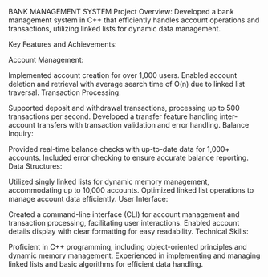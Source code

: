 
BANK MANAGEMENT SYSTEM
Project Overview:
Developed a bank management system in C++ that efficiently handles account operations and transactions, utilizing linked lists for dynamic data management.

Key Features and Achievements:

Account Management:

Implemented account creation for over 1,000 users.
Enabled account deletion and retrieval with average search time of O(n) due to linked list traversal.
Transaction Processing:

Supported deposit and withdrawal transactions, processing up to 500 transactions per second.
Developed a transfer feature handling inter-account transfers with transaction validation and error handling.
Balance Inquiry:

Provided real-time balance checks with up-to-date data for 1,000+ accounts.
Included error checking to ensure accurate balance reporting.
Data Structures:

Utilized singly linked lists for dynamic memory management, accommodating up to 10,000 accounts.
Optimized linked list operations to manage account data efficiently.
User Interface:

Created a command-line interface (CLI) for account management and transaction processing, facilitating user interactions.
Enabled account details display with clear formatting for easy readability.
Technical Skills:

Proficient in C++ programming, including object-oriented principles and dynamic memory management.
Experienced in implementing and managing linked lists and basic algorithms for efficient data handling.
